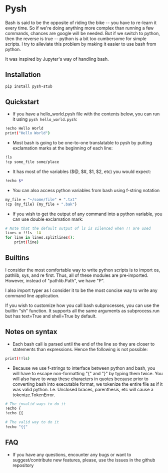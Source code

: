 # Pysh
Bash is said to be the opposite of riding the bike -- you have to re-learn it every time. So if we're doing anything more complex than running a few commands, chances are google will be needed. But if we switch to python, then the reverse is true -- python is a bit too cumbersome for simple scripts. I try to alleviate this problem by making it easier to use bash from python.

It was inspired by Jupyter's way of handling bash.

## Installation
```bash
pip install pysh-stub
```
## Quickstart
* If you have a hello_world.pysh file with the contents below, you can run it using `pysh hello_world.pysh`:
```bash
!echo Hello World
print("Hello World")
```
* Most bash is going to be one-to-one translatable to pysh by putting exclamation marks at the beginning of each line:
```bash
!ls
!cp some_file some/place
```
* It has most of the variables (\$@, \$#, $1, $2, etc) you would expect:
```bash
!echo $*
```
* You can also access python variables from bash using f-string notation
```bash
my_file = "~/some/file" + ".txt"
!cp {my_file} {my_file + ".bak"}
```
* If you wish to get the output of any command into a python variable, you can use double exclamation mark:
```bash
# Note that the default output of ls is silenced when !! are used
lines = !!ls -lA
for line in lines.splitlines():
    print(line)
```
## Builtins
I consider the most comfortable way to write python scripts is to import os, pathlib, sys, and re first. Thus, all of these modules are pre-imported. However, instead of "pathlib.Path", we have "P". 

I also import typer as I consider it to be the most concise way to write any command line application.

If you wish to customize how you call bash subprocesses, you can use the builtin "sh" function. It supports all the same arguments as subprocess.run but has text=True and shell=True by default.

## Notes on syntax
* Each bash call is parsed until the end of the line so they are closer to statements than expressions. Hence the following is not possible:
```bash
print(!!ls)
```
* Because we use f-strings to interface between python and bash, you will have to escape non-formatting "{" and "}" by typing them twice. You will also have to wrap these characters in quotes because prior to converting bash into executable format, we tokenize the entire file as if it was valid python. I.e. Unclosed braces, parenthesis, etc will cause a tokenize.TokenError.
```bash
# The invalid ways to do it
!echo {
!echo {{

# The valid way to do it
!echo "{{"
```
## FAQ
* If you have any questions, encounter any bugs or want to suggest/contribute new features, please, use the issues in the github repository